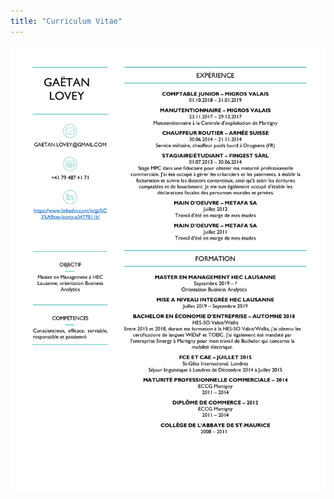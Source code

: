 ```yaml
---
title: "Curriculum Vitae"
---
```



![](https://github.com/GaetanLovey/myportfolio/raw/master/static/fichiers/Curriculum-vitae-1-page.png)
